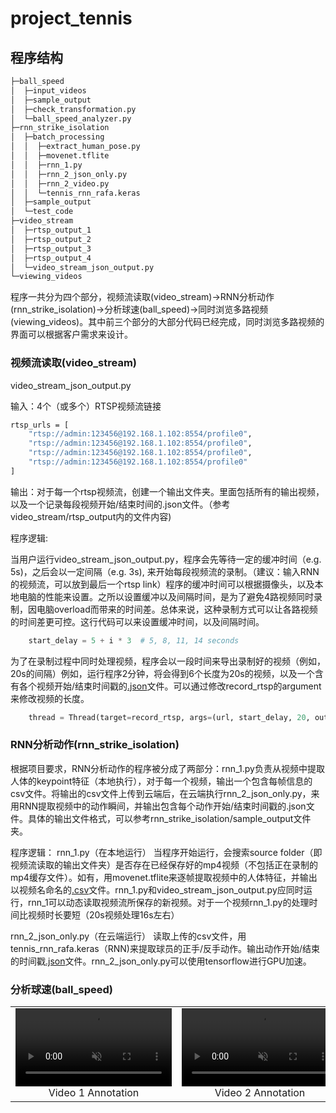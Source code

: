 # project_tennis

## 程序结构

```bash
├─ball_speed
│  ├─input_videos
│  ├─sample_output
│  ├─check_transformation.py
│  └─ball_speed_analyzer.py
├─rnn_strike_isolation
│  ├─batch_processing
│  │  ├─extract_human_pose.py
│  │  ├─movenet.tflite
│  │  ├─rnn_1.py
│  │  ├─rnn_2_json_only.py
│  │  ├─rnn_2_video.py
│  │  └─tennis_rnn_rafa.keras
│  ├─sample_output
│  └─test_code
├─video_stream
│  ├─rtsp_output_1
│  ├─rtsp_output_2
│  ├─rtsp_output_3
│  ├─rtsp_output_4
│  └─video_stream_json_output.py
└─viewing_videos
```
程序一共分为四个部分，视频流读取(video_stream)->RNN分析动作(rnn_strike_isolation)->分析球速(ball_speed)->同时浏览多路视频(viewing_videos)。其中前三个部分的大部分代码已经完成，同时浏览多路视频的界面可以根据客户需求来设计。

### 视频流读取(video_stream)

video_stream_json_output.py

输入：4个（或多个）RTSP视频流链接
```bash
rtsp_urls = [
    "rtsp://admin:123456@192.168.1.102:8554/profile0",
    "rtsp://admin:123456@192.168.1.102:8554/profile0",
    "rtsp://admin:123456@192.168.1.102:8554/profile0",
    "rtsp://admin:123456@192.168.1.102:8554/profile0"
]
```
输出：对于每一个rtsp视频流，创建一个输出文件夹。里面包括所有的输出视频，以及一个记录每段视频开始/结束时间的.json文件。（参考video_stream/rtsp_output内的文件内容)

程序逻辑:

当用户运行video_stream_json_output.py，程序会先等待一定的缓冲时间（e.g. 5s)，之后会以一定间隔（e.g. 3s), 来开始每段视频流的录制。（建议：输入RNN的视频流，可以放到最后一个rtsp link）程序的缓冲时间可以根据摄像头，以及本地电脑的性能来设置。之所以设置缓冲以及间隔时间，是为了避免4路视频同时录制，因电脑overload而带来的时间差。总体来说，这种录制方式可以让各路视频的时间差更可控。这行代码可以来设置缓冲时间，以及间隔时间。
```python
    start_delay = 5 + i * 3  # 5, 8, 11, 14 seconds
```

为了在录制过程中同时处理视频，程序会以一段时间来导出录制好的视频（例如，20s的间隔）例如，运行程序2分钟，将会得到6个长度为20s的视频，以及一个含有各个视频开始/结束时间戳的[.json](https://github.com/YilinZhao6/project_tennis/blob/main/video_stream/rtsp_output_1/video_times.json)文件。可以通过修改record_rtsp的argument来修改视频的长度。
```python
    thread = Thread(target=record_rtsp, args=(url, start_delay, 20, output_folder))
```
### RNN分析动作(rnn_strike_isolation)

根据项目要求，RNN分析动作的程序被分成了两部分：rnn_1.py负责从视频中提取人体的keypoint特征（本地执行），对于每一个视频，输出一个包含每帧信息的csv文件。将输出的csv文件上传到云端后，在云端执行rnn_2_json_only.py，来用RNN提取视频中的动作瞬间，并输出包含每个动作开始/结束时间戳的.json文件。具体的输出文件格式，可以参考rnn_strike_isolation/sample_output文件夹。

程序逻辑：
rnn_1.py（在本地运行）
当程序开始运行，会搜索source folder（即视频流读取的输出文件夹）是否存在已经保存好的mp4视频（不包括正在录制的mp4缓存文件）。如有，用movenet.tflite来逐帧提取视频中的人体特征，并输出以视频名命名的[.csv](https://github.com/YilinZhao6/project_tennis/blob/main/rnn_strike_isolation/sample_output/1_csv/1_keypoints.csv)文件。rnn_1.py和video_stream_json_output.py应同时运行，rnn_1可以动态读取视频流所保存的新视频。对于一个视频rnn_1.py的处理时间比视频时长要短（20s视频处理16s左右）

rnn_2_json_only.py（在云端运行）
读取上传的csv文件，用tennis_rnn_rafa.keras（RNN)来提取球员的正手/反手动作。输出动作开始/结束的时间戳[.json](https://github.com/YilinZhao6/project_tennis/blob/main/rnn_strike_isolation/sample_output/2_json/1_timestamp.json)文件。rnn_2_json_only.py可以使用tensorflow进行GPU加速。


### 分析球速(ball_speed)

<table>
  <tr>
    <td align="center">
      <video src="https://github.com/YilinZhao6/project_tennis/blob/main/ball_speed/sample_output/7-output.mp4" width="250" controls autoplay muted loop></video>
      <br>
      Video 1 Annotation
    </td>
    <td align="center">
      <video src="https://github.com/YilinZhao6/project_tennis/blob/main/ball_speed/sample_output/7-transformed-output.mp4" width="250" controls autoplay muted loop></video>
      <br>
      Video 2 Annotation
    </td>
    <td align="center">
      <video src="https://github.com/YilinZhao6/project_tennis/blob/main/ball_speed/sample_output/7-output-mask.mp4" width="250" controls autoplay muted loop></video>
      <br>
      Video 3 Annotation
    </td>
  </tr>
</table>
